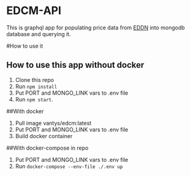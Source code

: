 # EDCM-API
This is graphql app for populating price data from [EDDN](https://github.com/EDCD/EDDN) into mongodb database and querying it.

#How to use it

## How to use this app without docker
  1. Clone this repo
  2. Run ```npm install```
  3. Put PORT and MONGO_LINK vars to .env file
  4. Run ```npm start```. 

##With docker
  1. Pull image vantys/edcm:latest
  2. Put PORT and MONGO_LINK vars to .env file
  3. Build docker container

##With docker-compose in repo
  1. Put PORT and MONGO_LINK vars to .env file
  2. Run ```docker-compose --env-file ./.env up```
